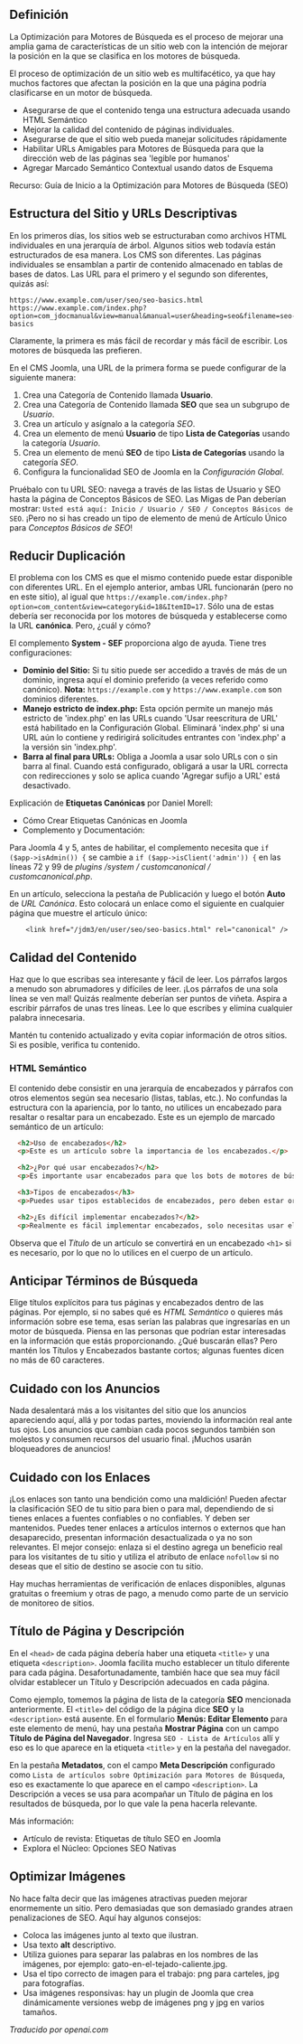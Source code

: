 <!-- Filename: jdocmanual?manual=user&heading=seo&filename=seo-basics.md / Display title: Conceptos Básicos de SEO -->

## Definición

La Optimización para Motores de Búsqueda es el proceso de mejorar una amplia gama de características de un sitio web con la intención de mejorar la posición en la que se clasifica en los motores de búsqueda.

El proceso de optimización de un sitio web es multifacético, ya que hay muchos factores que afectan la posición en la que una página podría clasificarse en un motor de búsqueda.

- Asegurarse de que el contenido tenga una estructura adecuada usando HTML Semántico
- Mejorar la calidad del contenido de páginas individuales.
- Asegurarse de que el sitio web pueda manejar solicitudes rápidamente
- Habilitar URLs Amigables para Motores de Búsqueda para que la dirección web de las páginas sea 'legible por humanos'
- Agregar Marcado Semántico Contextual usando datos de Esquema

Recurso: Guía de Inicio a la Optimización para Motores de Búsqueda (SEO)

## Estructura del Sitio y URLs Descriptivas

En los primeros días, los sitios web se estructuraban como archivos HTML individuales en una jerarquía de árbol. Algunos sitios web todavía están estructurados de esa manera. Los CMS son diferentes. Las páginas individuales se ensamblan a partir de contenido almacenado en tablas de bases de datos. Las URL para el primero y el segundo son diferentes, quizás así:
```
https://www.example.com/user/seo/seo-basics.html
https://www.example.com/index.php?option=com_jdocmanual&view=manual&manual=user&heading=seo&filename=seo-basics
```
Claramente, la primera es más fácil de recordar y más fácil de escribir. Los motores de búsqueda las prefieren.

En el CMS Joomla, una URL de la primera forma se puede configurar de la siguiente manera:

1. Crea una Categoría de Contenido llamada **Usuario**.
2. Crea una Categoría de Contenido llamada **SEO** que sea un subgrupo de *Usuario*.
3. Crea un artículo y asígnalo a la categoría *SEO*.
4. Crea un elemento de menú **Usuario** de tipo **Lista de Categorías** usando la categoría *Usuario*.
5. Crea un elemento de menú **SEO** de tipo **Lista de Categorías** usando la categoría *SEO*.
6. Configura la funcionalidad SEO de Joomla en la *Configuración Global*.

Pruébalo con tu URL SEO: navega a través de las listas de Usuario y SEO hasta la página de Conceptos Básicos de SEO. Las Migas de Pan deberían mostrar: `Usted está aquí: Inicio / Usuario / SEO / Conceptos Básicos de SEO`. ¡Pero no si has creado un tipo de elemento de menú de Artículo Único para *Conceptos Básicos de SEO*!

## Reducir Duplicación

El problema con los CMS es que el mismo contenido puede estar disponible con diferentes URL. En el ejemplo anterior, ambas URL funcionarán (pero no en este sitio), al igual que `https://example.com/index.php?option=com_content&view=category&id=18&ItemID=17`. Sólo una de estas debería ser reconocida por los motores de búsqueda y establecerse como la URL **canónica**. Pero, ¿cuál y cómo?

El complemento **System - SEF** proporciona algo de ayuda. Tiene tres configuraciones:

* **Dominio del Sitio:** Si tu sitio puede ser accedido a través de más de un dominio, ingresa aquí el dominio preferido (a veces referido como canónico). **Nota:** `https://example.com` y `https://www.example.com` son dominios diferentes.
* **Manejo estricto de index.php:** Esta opción permite un manejo más estricto de 'index.php' en las URLs cuando 'Usar reescritura de URL' está habilitado en la Configuración Global. Eliminará 'index.php' si una URL aún lo contiene y redirigirá solicitudes entrantes con 'index.php' a la versión sin 'index.php'.
* **Barra al final para URLs:** Obliga a Joomla a usar solo URLs con o sin barra al final. Cuando está configurado, obligará a usar la URL correcta con redirecciones y solo se aplica cuando 'Agregar sufijo a URL' está desactivado.

Explicación de **Etiquetas Canónicas** por Daniel Morell:

* Cómo Crear Etiquetas Canónicas en Joomla
* Complemento y Documentación:

Para Joomla 4 y 5, antes de habilitar, el complemento necesita que `if ($app->isAdmin()) {` se cambie a `if ($app->isClient('admin')) {` en las líneas 72 y 99 de *plugins /system / customcanonical / customcanonical.php*.

En un artículo, selecciona la pestaña de Publicación y luego el botón **Auto** de *URL Canónica*. Esto colocará un enlace como el siguiente en cualquier página que muestre el artículo único:
```
    <link href="/jdm3/en/user/seo/seo-basics.html" rel="canonical" />
```

## Calidad del Contenido

Haz que lo que escribas sea interesante y fácil de leer. Los párrafos largos a menudo son abrumadores y difíciles de leer. ¡Los párrafos de una sola línea se ven mal! Quizás realmente deberían ser puntos de viñeta. Aspira a escribir párrafos de unas tres líneas. Lee lo que escribes y elimina cualquier palabra innecesaria.

Mantén tu contenido actualizado y evita copiar información de otros sitios. Si es posible, verifica tu contenido.

### HTML Semántico

El contenido debe consistir en una jerarquía de encabezados y párrafos con otros elementos según sea necesario (listas, tablas, etc.). No confundas la estructura con la apariencia, por lo tanto, no utilices un encabezado para resaltar o resaltar para un encabezado. Este es un ejemplo de marcado semántico de un artículo:

```html
  <h2>Uso de encabezados</h2>
  <p>Este es un artículo sobre la importancia de los encabezados.</p>

  <h2>¿Por qué usar encabezados?</h2>
  <p>Es importante usar encabezados para que los bots de motores de búsqueda puedan identificar cuál es una parte <strong>importante</strong> de tu artículo.</p>

  <h3>Tipos de encabezados</h3>
  <p>Puedes usar tipos establecidos de encabezados, pero deben estar ordenados y estructurados dentro de tu página. H1 será el título de la página insertado por Joomla, con H2 usándose para subencabezados de la página. Cualquier encabezado dentro de tus subencabezados debe encadenarse usando H3, H4 y H5 según sea apropiado.</p>

  <h2>¿Es difícil implementar encabezados?</h2>
  <p>Realmente es fácil implementar encabezados, solo necesitas usar el código HTML apropiado.</p>
```
Observa que el *Título* de un artículo se convertirá en un encabezado `<h1>` si es necesario, por lo que no lo utilices en el cuerpo de un artículo.

## Anticipar Términos de Búsqueda

Elige títulos explícitos para tus páginas y encabezados dentro de las páginas. Por ejemplo, si no sabes qué es *HTML Semántico* o quieres más información sobre ese tema, esas serían las palabras que ingresarías en un motor de búsqueda. Piensa en las personas que podrían estar interesadas en la información que estás proporcionando. ¿Qué buscarán ellas? Pero mantén los Títulos y Encabezados bastante cortos; algunas fuentes dicen no más de 60 caracteres.

## Cuidado con los Anuncios

Nada desalentará más a los visitantes del sitio que los anuncios apareciendo aquí, allá y por todas partes, moviendo la información real ante tus ojos. Los anuncios que cambian cada pocos segundos también son molestos y consumen recursos del usuario final. ¡Muchos usarán bloqueadores de anuncios!

## Cuidado con los Enlaces

¡Los enlaces son tanto una bendición como una maldición! Pueden afectar la clasificación SEO de tu sitio para bien o para mal, dependiendo de si tienes enlaces a fuentes confiables o no confiables. Y deben ser mantenidos. Puedes tener enlaces a artículos internos o externos que han desaparecido, presentan información desactualizada o ya no son relevantes. El mejor consejo: enlaza si el destino agrega un beneficio real para los visitantes de tu sitio y utiliza el atributo de enlace `nofollow` si no deseas que el sitio de destino se asocie con tu sitio.

Hay muchas herramientas de verificación de enlaces disponibles, algunas gratuitas o freemium y otras de pago, a menudo como parte de un servicio de monitoreo de sitios.

## Título de Página y Descripción

En el `<head>` de cada página debería haber una etiqueta `<title>` y una etiqueta `<description>`. Joomla facilita mucho establecer un título diferente para cada página. Desafortunadamente, también hace que sea muy fácil olvidar establecer un Título y Descripción adecuados en cada página.

Como ejemplo, tomemos la página de lista de la categoría **SEO** mencionada anteriormente. El `<title>` del código de la página dice **SEO** y la `<description>` está ausente. En el formulario **Menús: Editar Elemento** para este elemento de menú, hay una pestaña **Mostrar Página** con un campo **Título de Página del Navegador**. Ingresa `SEO - Lista de Artículos` allí y eso es lo que aparece en la etiqueta `<title>` y en la pestaña del navegador.

En la pestaña **Metadatos**, con el campo **Meta Descripción** configurado como `Lista de artículos sobre Optimización para Motores de Búsqueda`, eso es exactamente lo que aparece en el campo `<description>`. La Descripción a veces se usa para acompañar un Título de página en los resultados de búsqueda, por lo que vale la pena hacerla relevante.

Más información:
* Artículo de revista: Etiquetas de título SEO en Joomla
* Explora el Núcleo: Opciones SEO Nativas

## Optimizar Imágenes

No hace falta decir que las imágenes atractivas pueden mejorar enormemente un sitio. Pero demasiadas que son demasiado grandes atraen penalizaciones de SEO. Aquí hay algunos consejos:

* Coloca las imágenes junto al texto que ilustran.
* Usa texto **alt** descriptivo.
* Utiliza guiones para separar las palabras en los nombres de las imágenes, por ejemplo: gato-en-el-tejado-caliente.jpg.
* Usa el tipo correcto de imagen para el trabajo: png para carteles, jpg para fotografías.
* Usa imágenes responsivas: hay un plugin de Joomla que crea dinámicamente versiones webp de imágenes png y jpg en varios tamaños.

*Traducido por openai.com*

